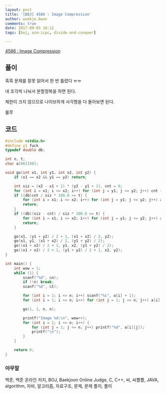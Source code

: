 ```yaml
---
layout: post
title: '[BOJ] 4586 : Image Compression'
author: wookje.kwon
comments: true
date: 2017-09-03 18:12
tags: [boj, acm-icpc, divide-and-conquer]

---
```


[4586 : Image Compression](https://www.acmicpc.net/problem/4586)

## 풀이

흑흑 문제를 잘못 읽어서 한 번 틀렸다 ㅠㅠ

네 조각씩 나눠서 분할정복을 하면 된다.

제한이 크지 않으므로 나이브하게 사각형을 다 돌아보면 된다.

룰루

## 코드

```cpp
#include <stdio.h>
#define y1 fuck
typedef double db;

int n, t;
char a[66][66];

void go(int x1, int y1, int x2, int y2) {
	if (x1 == x2 && y1 == y2) return;

	int siz = (x2 - x1 + 1) * (y2 - y1 + 1), cnt = 0;
	for (int i = x1; i <= x2; i++) for (int j = y1; j <= y2; j++) cnt += a[i][j];
	if ((db)cnt / siz * 100.0 >= t) {
		for (int i = x1; i <= x2; i++) for (int j = y1; j <= y2; j++) a[i][j] = 1;
		return;
	}
	if ((db)(siz - cnt) / siz * 100.0 >= t) {
		for (int i = x1; i <= x2; i++) for (int j = y1; j <= y2; j++) a[i][j] = 0;
		return;
	}

	go(x1, (y1 + y2) / 2 + 1, (x1 + x2) / 2, y2);
	go(x1, y1, (x1 + x2) / 2, (y1 + y2) / 2);
	go((x1 + x2) / 2 + 1, y1, x2, (y1 + y2) / 2);
	go((x1 + x2) / 2 + 1, (y1 + y2) / 2 + 1, x2, y2);
}

int main() {
	int wow = 1;
	while (1) {
		scanf("%d", &n);
		if (!n) break;
		scanf("%d", &t);

		for (int i = 1; i <= n; i++) scanf("%s", a[i] + 1);
		for (int i = 1; i <= n; i++) for (int j = 1; j <= n; j++) a[i][j] -= '0';

		go(1, 1, n, n);

		printf("Image %d:\n", wow++);
		for (int i = 1; i <= n; i++) {
			for (int j = 1; j <= n; j++) printf("%d", a[i][j]);
			printf("\n");
		}
	}

	return 0;
}
```

### 아무말  
백준, 백준 온라인 저지, BOJ, Baekjoon Online Judge, C, C++, 씨, 씨쁠쁠, JAVA, algorithm, 자바, 알고리즘, 자료구조, 문제, 문제 풀이, 풀이